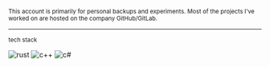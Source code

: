 <sub>This account is primarily for personal backups and experiments. Most of the projects I've worked on are hosted on the company GitHub/GitLab.</sub>

---

<sub>tech stack</sub>

<p>
<img alt="rust" src="https://img.shields.io/badge/-Rust-FB542B?style=flat-square&logo=rust&logoColor=white" />
<img alt="c++" src="https://img.shields.io/badge/-C/C++-2088FF?style=flat-square&logo=c%2B%2B&logoColor=white" />
<img alt="c#" src="https://img.shields.io/badge/-C%23-80c904?style=flat-square&logo=csharp&logoColor=white" />
</p>

